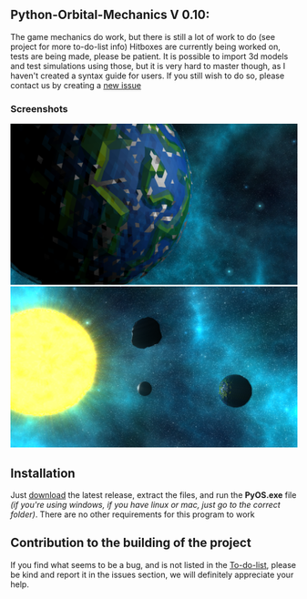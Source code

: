 ## Python-Orbital-Mechanics V 0.10: 
The game mechanics do work, but there is still a lot of work to do (see project for more to-do-list info)
Hitboxes are currently being worked on, tests are being made, please be patient. It is possible to import 3d models and test simulations using those, but it is very hard to master though, as I haven't created a syntax guide for users. If you still wish to do so, please contact us by creating a [new issue](https://github.com/the-fancy-corporation/The-PyOS-Project/issues/new/choose)

### Screenshots
![here is the current scenery](/Screenshots/Scrnshot_3.png)
![Some other cool shots](/Screenshots/Scrnshot_4.png)

## Installation
Just [download](https://github.com/the-fancy-corporation/The-PyOS-Project/releases/download/v0.10/PyOS.Release.0.10.zip) the latest release, extract the files, and run the **PyOS.exe** file *(if you're using windows, if you have linux or mac, just go to the correct folder)*.
There are no other requirements for this program to work

## Contribution to the building of the project
If you find what seems to be a bug, and is not listed in the [To-do-list](https://github.com/the-fancy-corporation/The-PyOS-Project/projects/1), please be kind and report it in the issues section, we will definitely appreciate your help.
